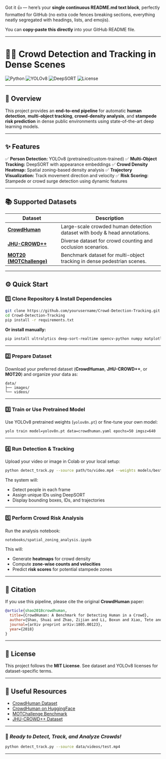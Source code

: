 Got it 👍 — here’s your **single continuous README.md text block**, perfectly formatted for GitHub (no extra code fences breaking sections, everything neatly segregated with headings, lists, and emojis).

You can **copy-paste this directly** into your GitHub README file.

---

# 🚶‍♂️ Crowd Detection and Tracking in Dense Scenes

![Python](https://img.shields.io/badge/Python-3.8+-blue.svg)
![YOLOv8](https://img.shields.io/badge/YOLOv8-Detection-orange.svg)
![DeepSORT](https://img.shields.io/badge/DeepSORT-Tracking-green.svg)
![License](https://img.shields.io/badge/License-MIT-lightgrey.svg)

---

## 🧠 Overview

This project provides an **end-to-end pipeline** for automatic **human detection**, **multi-object tracking**, **crowd-density analysis**, and **stampede risk prediction** in dense public environments using state-of-the-art deep learning models.

---

## ✨ Features

✅ **Person Detection:** YOLOv8 (pretrained/custom-trained)
✅ **Multi-Object Tracking:** DeepSORT with appearance embeddings
✅ **Crowd Density Heatmap:** Spatial zoning-based density analysis
✅ **Trajectory Visualization:** Track movement direction and velocity
✅ **Risk Scoring:** Stampede or crowd surge detection using dynamic features

---

## 📚 Supported Datasets

| Dataset                                                            | Description                                                               |
| ------------------------------------------------------------------ | ------------------------------------------------------------------------- |
| [**CrowdHuman**](https://www.crowdhuman.org)                       | Large-scale crowded human detection dataset with body & head annotations. |
| [**JHU-CROWD++**](https://www.crowdcounting.org/jhu-crowd-dataset) | Diverse dataset for crowd counting and occlusion scenarios.               |
| [**MOT20 (MOTChallenge)**](https://motchallenge.net/)              | Benchmark dataset for multi-object tracking in dense pedestrian scenes.   |

---

## ⚙️ Quick Start

### 1️⃣ Clone Repository & Install Dependencies

```bash
git clone https://github.com/yourusername/Crowd-Detection-Tracking.git
cd Crowd-Detection-Tracking
pip install -r requirements.txt
```

**Or install manually:**

```bash
pip install ultralytics deep-sort-realtime opencv-python numpy matplotlib
```

---

### 2️⃣ Prepare Dataset

Download your preferred dataset (**CrowdHuman**, **JHU-CROWD++**, or **MOT20**) and organize your data as:

```
data/
├── images/
└── videos/
```

---

### 3️⃣ Train or Use Pretrained Model

Use YOLOv8 pretrained weights (`yolov8n.pt`) or fine-tune your own model:

```bash
yolo train model=yolov8n.pt data=crowdhuman.yaml epochs=50 imgsz=640
```

---

### 4️⃣ Run Detection & Tracking

Upload your video or image in Colab or your local setup:

```bash
python detect_track.py --source path/to/video.mp4 --weights models/best.pt
```

The system will:

* Detect people in each frame
* Assign unique IDs using DeepSORT
* Display bounding boxes, IDs, and trajectories

---

### 5️⃣ Perform Crowd Risk Analysis

Run the analysis notebook:

```bash
notebooks/spatial_zoning_analysis.ipynb
```

This will:

* Generate **heatmaps** for crowd density
* Compute **zone-wise counts and velocities**
* Predict **risk scores** for potential stampede zones

---

## 🧩 Citation

If you use this pipeline, please cite the original **CrowdHuman** paper:

```bibtex
@article{shao2018crowdhuman,
  title={CrowdHuman: A Benchmark for Detecting Human in a Crowd},
  author={Shao, Shuai and Zhao, Zijian and Li, Boxun and Xiao, Tete and Yu, Gang and Zhang, Xiangyu and Sun, Jian},
  journal={arXiv preprint arXiv:1805.00123},
  year={2018}
}
```

---

## 📜 License

This project follows the **MIT License**.
See dataset and YOLOv8 licenses for dataset-specific terms.

---

## 🔗 Useful Resources

* [CrowdHuman Dataset](https://www.crowdhuman.org/download.html)
* [CrowdHuman on HuggingFace](https://huggingface.co/datasets/sshao0516/CrowdHuman/tree/main)
* [MOTChallenge Benchmark](https://motchallenge.net/data/MOT20/)
* [JHU-CROWD++ Dataset](https://www.crowdcounting.org/jhu-crowd-dataset)

---

### 🎯 *Ready to Detect, Track, and Analyze Crowds!*

```bash
python detect_track.py --source data/videos/test.mp4
```

---

